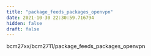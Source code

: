 ```yaml
---
title: "package_feeds_packages_openvpn"
date: 2021-10-30 22:30:59.716794
hidden: false
draft: false
---
```


bcm27xx/bcm2711/package_feeds_packages_openvpn

